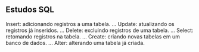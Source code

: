 ## Estudos SQL

Insert: adicionando registros a uma tabela. ...
Update: atualizando os registros já inseridos. ...
Delete: excluindo registros de uma tabela. ...
Select: retomando registros na tabela. ...
Create: criando novas tabelas em um banco de dados. ...
Alter: alterando uma tabela já criada.
